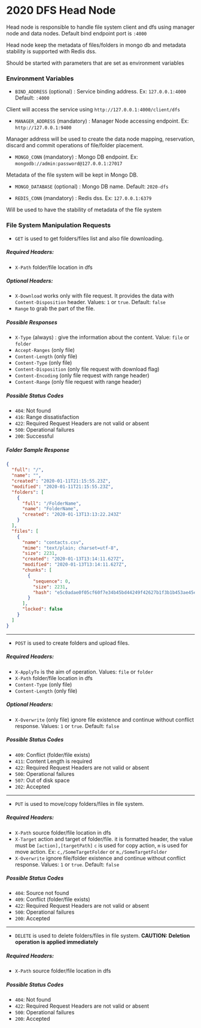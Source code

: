 # 2020 DFS Head Node

Head node is responsible to handle file system client and dfs using manager node and data nodes.
Default bind endpoint port is `:4000`

Head node keep the metadata of files/folders in mongo db and metadata stability is supported
with Redis dss.

Should be started with parameters that are set as environment variables

### Environment Variables
- `BIND_ADDRESS` (optional) : Service binding address. Ex: `127.0.0.1:4000` Default: `:4000`

Client will access the service using `http://127.0.0.1:4000/client/dfs`

- `MANAGER_ADDRESS` (mandatory) : Manager Node accessing endpoint. Ex: `http://127.0.0.1:9400`

Manager address will be used to create the data node mapping, reservation, discard and commit 
operations of file/folder placement.

- `MONGO_CONN` (mandatory) : Mongo DB endpoint. Ex: `mongodb://admin:password@127.0.0.1:27017`

Metadata of the file system will be kept in Mongo DB.

- `MONGO_DATABASE` (optional) : Mongo DB name. Default: `2020-dfs`

- `REDIS_CONN` (mandatory) : Redis dss. Ex: `127.0.0.1:6379`

Will be used to have the stability of metadata of the file system

### File System Manipulation Requests

- `GET` is used to get folders/files list and also file downloading.

##### Required Headers:
- `X-Path` folder/file location in dfs

##### Optional Headers:
- `X-Download` works only with file request. It provides the data with `Content-Disposition` header. Values: `1` or `true`. Default: `false`
- `Range` to grab the part of the file. 

##### Possible Responses
- `X-Type` (always) : give the information about the content. Value: `file` or `folder`  
- `Accept-Ranges` (only file)
- `Content-Length` (only file)
- `Content-Type` (only file)
- `Content-Disposition` (only file request with download flag) 
- `Content-Encoding` (only file request with range header)
- `Content-Range` (only file request with range header)

##### Possible Status Codes
- `404`: Not found
- `416`: Range dissatisfaction
- `422`: Required Request Headers are not valid or absent
- `500`: Operational failures
- `200`: Successful

##### Folder Sample Response
```json
{
  "full": "/",
  "name": "",
  "created": "2020-01-11T21:15:55.23Z",
  "modified": "2020-01-11T21:15:55.23Z",
  "folders": [
    {
      "full": "/FolderName",
      "name": "FolderName",
      "created": "2020-01-13T13:13:22.243Z"
    }
  ],
  "files": [
    {
      "name": "contacts.csv",
      "mime": "text/plain; charset=utf-8",
      "size": 2231,
      "created": "2020-01-13T13:14:11.627Z",
      "modified": "2020-01-13T13:14:11.627Z",
      "chunks": [
        {
          "sequence": 0,
          "size": 2231,
          "hash": "e5c0adae0f05cf60f7e34b45bd44249f42627b1f3b1b453ae45e106adbfdfbdb"
        }
      ],
      "locked": false
    }
  ]
}
```
---
- `POST` is used to create folders and upload files.

##### Required Headers:
- `X-ApplyTo` is the aim of operation. Values: `file` or `folder`
- `X-Path` folder/file location in dfs
- `Content-Type` (only file)
- `Content-Length` (only file)

##### Optional Headers:
- `X-Overwrite` (only file) ignore file existence and continue without conflict response. Values: `1` or `true`. Default: `false` 

##### Possible Status Codes
- `409`: Conflict (folder/file exists)
- `411`: Content Length is required
- `422`: Required Request Headers are not valid or absent
- `500`: Operational failures
- `507`: Out of disk space
- `202`: Accepted
---
- `PUT` is used to move/copy folders/files in file system.

##### Required Headers:
- `X-Path` source folder/file location in dfs
- `X-Target` action and target of folder/file. it is formatted header, the value must be `[action],[targetPath]` 
`c` is used for copy action, `m` is used for move action. Ex: `c,/SomeTargetFolder` or `m,/SomeTargetFolder` 
- `X-Overwrite` ignore file/folder existence and continue without conflict response. Values: `1` or `true`. Default: `false`

##### Possible Status Codes
- `404`: Source not found
- `409`: Conflict (folder/file exists)
- `422`: Required Request Headers are not valid or absent
- `500`: Operational failures
- `200`: Accepted
---
- `DELETE` is used to delete folders/files in file system.
**CAUTION: Deletion operation is applied immediately**

##### Required Headers:
- `X-Path` source folder/file location in dfs

##### Possible Status Codes
- `404`: Not found
- `422`: Required Request Headers are not valid or absent
- `500`: Operational failures
- `200`: Accepted


